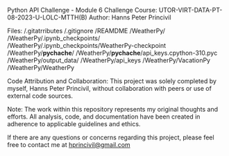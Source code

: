 Python API Challenge - Module 6 Challenge
Course: UTOR-VIRT-DATA-PT-08-2023-U-LOLC-MTTH(B)
Author: Hanns Peter Princivil

Files:
/.gitatrributes
/.gitignore
/REAMDME
/WeatherPy/
/WeatherPy/.ipynb_checkpoints/
/WeatherPy/.ipynb_checkpoints/WeatherPy-checkpoint
/WeatherPy/__pychache__/
/WeatherPy/__pychache__/api_keys.cpython-310.pyc
/WeatherPy/output_data/
/WeatherPy/api_keys
/WeatherPy/VacationPy
/WeatherPy/WeatherPy

Code Attribution and Collaboration:
This project was solely completed by myself, Hanns Peter Princivil, without collaboration with peers or use of external code sources.

Note:
The work within this repository represents my original thoughts and efforts. All analysis, code, and documentation have been created in adherence to applicable guidelines and ethics.

If there are any questions or concerns regarding this project, please feel free to contact me at hprincivil@gmail.com

